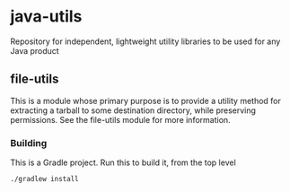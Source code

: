 # java-utils
Repository for independent, lightweight utility libraries to be used for any Java product

## file-utils

This is a module whose primary purpose is to provide a utility method for extracting a tarball to some destination directory, while preserving permissions.  See the file-utils module for more information.

### Building

This is a Gradle project.  Run this to build it, from the top level

`./gradlew install`

